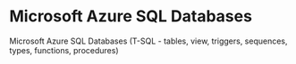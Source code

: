 # Microsoft Azure SQL Databases
Microsoft Azure SQL Databases (T-SQL - tables, view, triggers, sequences, types, functions, procedures)
